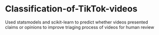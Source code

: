 # Classification-of-TikTok-videos
Used statsmodels and scikit-learn to predict whether videos presented claims or opinions to improve triaging process of videos for human review
